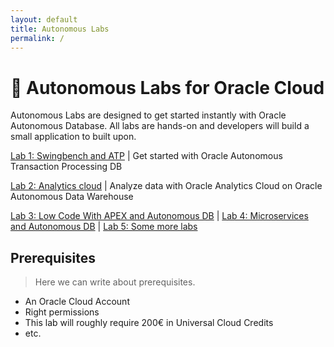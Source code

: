 ```yaml
---
layout: default
title: Autonomous Labs
permalink: /
---
```

# 🚀 Autonomous Labs for Oracle Cloud

Autonomous Labs are designed to get started instantly with Oracle Autonomous Database. All labs are hands-on and developers will build a small application to built upon.

[Lab 1: Swingbench and ATP](www.example.com) | Get started with Oracle Autonomous Transaction Processing DB

[Lab 2: Analytics cloud](www.example.com) | Analyze data with Oracle Analytics Cloud on Oracle Autonomous Data Warehouse


[Lab 3: Low Code With APEX and Autonomous DB](www.example.com) | [Lab 4: Microservices and Autonomous DB](www.example.com) | [Lab 5: Some more labs](www.example.com)

## Prerequisites

> Here we can write about prerequisites.

- An Oracle Cloud Account
- Right permissions
- This lab will roughly require 200€ in Universal Cloud Credits
- etc.
